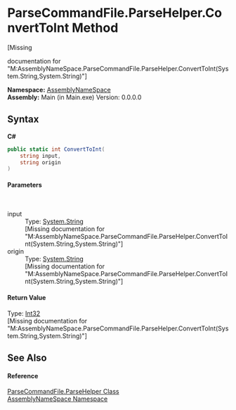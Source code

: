 # ParseCommandFile.ParseHelper.ConvertToInt Method 
 

\[Missing <summary> documentation for "M:AssemblyNameSpace.ParseCommandFile.ParseHelper.ConvertToInt(System.String,System.String)"\]

**Namespace:**&nbsp;<a href="6bcc80ef-5cfd-db5f-1eb2-7297d1c16397">AssemblyNameSpace</a><br />**Assembly:**&nbsp;Main (in Main.exe) Version: 0.0.0.0

## Syntax

**C#**<br />
``` C#
public static int ConvertToInt(
	string input,
	string origin
)
```


#### Parameters
&nbsp;<dl><dt>input</dt><dd>Type: <a href="http://msdn2.microsoft.com/en-us/library/s1wwdcbf" target="_blank">System.String</a><br />\[Missing <param name="input"/> documentation for "M:AssemblyNameSpace.ParseCommandFile.ParseHelper.ConvertToInt(System.String,System.String)"\]</dd><dt>origin</dt><dd>Type: <a href="http://msdn2.microsoft.com/en-us/library/s1wwdcbf" target="_blank">System.String</a><br />\[Missing <param name="origin"/> documentation for "M:AssemblyNameSpace.ParseCommandFile.ParseHelper.ConvertToInt(System.String,System.String)"\]</dd></dl>

#### Return Value
Type: <a href="http://msdn2.microsoft.com/en-us/library/td2s409d" target="_blank">Int32</a><br />\[Missing <returns> documentation for "M:AssemblyNameSpace.ParseCommandFile.ParseHelper.ConvertToInt(System.String,System.String)"\]

## See Also


#### Reference
<a href="86fef9b8-965c-bb8b-3ad0-ad088dc80ecd">ParseCommandFile.ParseHelper Class</a><br /><a href="6bcc80ef-5cfd-db5f-1eb2-7297d1c16397">AssemblyNameSpace Namespace</a><br />